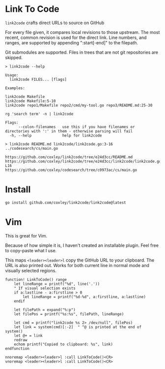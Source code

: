 # Link To Code 

`link2code` crafts direct URLs to source on GitHub

For every file given, it compares local revisions to those upstream. The most recent,
common revision is used for the direct link. Line numbers, and ranges, are supported
by appending ":start[-end]" to the filepath.

Git submodules are supported. Files in trees that are not git repositories are skipped.

```
> link2code --help

Usage:
  link2code FILES... [flags]

Examples:

link2code Makefile
link2code Makefile:5-10
link2code repo1/Makefile repo2/cmd/my-tool.go repo3/README.md:25-30

rg 'search term' -n | link2code

Flags:
      --colon-filenames   use this if you have filenames or directories with ':' in them - otherwise parsing will fail
  -h, --help              help for link2code

> link2code README.md link2code/link2code.go:3-16 ../codesearch/cs/main.go

https://github.com/coxley/link2code/tree/e24d3cc/README.md
https://github.com/coxley/link2code/tree/e24d3cc/link2code/link2code.go#L3-L16
https://github.com/coxley/codesearch/tree/c0973ac/cs/main.go
```

# Install 

```
go install github.com/coxley/link2code/link2code@latest
```

# Vim

This is great for Vim.

Because of how simple it is, I haven't created an installable plugin. Feel free
to copy-paste what I use.

This maps `<leader><leader>l` copy the GitHub URL to your clipboard. The URL is
also printed out. Works for both current line in normal mode and visually
selected regions.

```vim
function! LinkToCode() range
    let lineRange = printf("%d", line('.'))
    " If visual selection exists
    if a:lastline - a:firstline > 0
        let lineRange = printf("%d-%d", a:firstline, a:lastline)
    endif

    let filePath = expand("%:p")
    let filePos = printf("%s:%s", filePath, lineRange)

    let cmd = printf("link2code %s 2> /dev/null", filePos)
    let link = system(cmd)[:-2]  " ^@ is printed at the end of system()
    let @+ = link
    redraw
    echom printf("Copied to clipboard: %s", link)
endfunction

nnoremap <leader><leader>l :call LinkToCode()<CR>
vnoremap <leader><leader>l :call LinkToCode()<CR>
```
